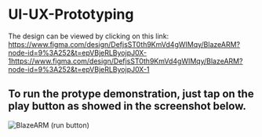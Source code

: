 # UI-UX-Prototyping

The design can be viewed by clicking on this link: 
https://www.figma.com/design/DefjsST0th9KmVd4gWIMqy/BlazeARM?node-id=9%3A252&t=epVBjeRLByojpJ0X-1https://www.figma.com/design/DefjsST0th9KmVd4gWIMqy/BlazeARM?node-id=9%3A252&t=epVBjeRLByojpJ0X-1

## To run the protype demonstration, just tap on the play button as showed in the screenshot below.
![BlazeARM (run button)](https://github.com/SnaiKun/UI-UX-Prototyping/assets/117583475/c4fb1027-d79a-4976-abd7-33153da7606a)

